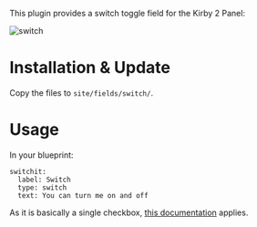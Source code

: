 This plugin provides a switch toggle field for the Kirby 2 Panel:

![switch](https://cloud.githubusercontent.com/assets/3788865/6529068/88780f92-c426-11e4-87f4-386ca9ab1b05.gif)

# Installation & Update
Copy the files to `site/fields/switch/`.

# Usage
In your blueprint:

```
switchit:
  label: Switch
  type: switch
  text: You can turn me on and off
```

As it is basically a single checkbox, [this documentation](http://getkirby.com/docs/cheatsheet/panel-fields/checkbox) applies.
